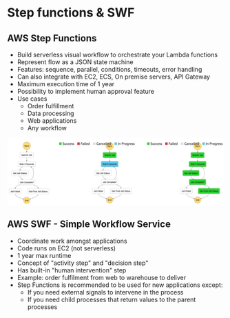 # Step functions & SWF

## AWS Step Functions

- Build serverless visual workflow to orchestrate your Lambda functions
- Represent flow as a JSON state machine
- Features: sequence, parallel, conditions, timeouts, error handling
- Can also integrate with EC2, ECS, On premise servers, API Gateway
- Maximum execution time of 1 year
- Possibility to implement human approval feature
- Use cases
    - Order fulfillment
    - Data processing
    - Web applications
    - Any workflow

![](images/2020-01-02-14-52-55.png)

## AWS SWF - Simple Workflow Service

- Coordinate work amongst applications
- Code runs on EC2 (not serverless)
- 1 year max runtime
- Concept of "activity step" and "decision step"
- Has built-in "human intervention" step
- Example: order fulfilment from web to warehouse to deliver
- Step Functions is recommended to be used for new applications except:
    - If you need external signals to intervene in the process
    - If you need child processes that return values to the parent processes